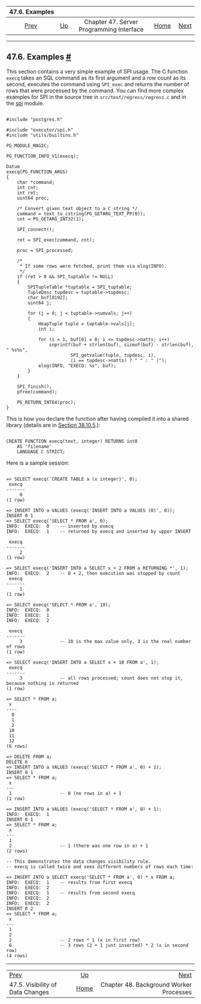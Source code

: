 <!--?xml version="1.0" encoding="UTF-8" standalone="no"?-->

|                          47.6. Examples                         |                                                           |                                          |                                                       |                                                                  |
| :-------------------------------------------------------------: | :-------------------------------------------------------- | :--------------------------------------: | ----------------------------------------------------: | ---------------------------------------------------------------: |
| [Prev](spi-visibility.html "47.5. Visibility of Data Changes")  | [Up](spi.html "Chapter 47. Server Programming Interface") | Chapter 47. Server Programming Interface | [Home](index.html "PostgreSQL 17devel Documentation") |  [Next](bgworker.html "Chapter 48. Background Worker Processes") |

***

## 47.6. Examples [#](#SPI-EXAMPLES)

This section contains a very simple example of SPI usage. The C function `execq` takes an SQL command as its first argument and a row count as its second, executes the command using `SPI_exec` and returns the number of rows that were processed by the command. You can find more complex examples for SPI in the source tree in `src/test/regress/regress.c` and in the [spi](contrib-spi.html "F.40. spi — Server Programming Interface features/examples") module.

```

#include "postgres.h"

#include "executor/spi.h"
#include "utils/builtins.h"

PG_MODULE_MAGIC;

PG_FUNCTION_INFO_V1(execq);

Datum
execq(PG_FUNCTION_ARGS)
{
    char *command;
    int cnt;
    int ret;
    uint64 proc;

    /* Convert given text object to a C string */
    command = text_to_cstring(PG_GETARG_TEXT_PP(0));
    cnt = PG_GETARG_INT32(1);

    SPI_connect();

    ret = SPI_exec(command, cnt);

    proc = SPI_processed;

    /*
     * If some rows were fetched, print them via elog(INFO).
     */
    if (ret > 0 && SPI_tuptable != NULL)
    {
        SPITupleTable *tuptable = SPI_tuptable;
        TupleDesc tupdesc = tuptable->tupdesc;
        char buf[8192];
        uint64 j;

        for (j = 0; j < tuptable->numvals; j++)
        {
            HeapTuple tuple = tuptable->vals[j];
            int i;

            for (i = 1, buf[0] = 0; i <= tupdesc->natts; i++)
                snprintf(buf + strlen(buf), sizeof(buf) - strlen(buf), " %s%s",
                        SPI_getvalue(tuple, tupdesc, i),
                        (i == tupdesc->natts) ? " " : " |");
            elog(INFO, "EXECQ: %s", buf);
        }
    }

    SPI_finish();
    pfree(command);

    PG_RETURN_INT64(proc);
}
```

This is how you declare the function after having compiled it into a shared library (details are in [Section 38.10.5](xfunc-c.html#DFUNC "38.10.5. Compiling and Linking Dynamically-Loaded Functions").):

```

CREATE FUNCTION execq(text, integer) RETURNS int8
    AS 'filename'
    LANGUAGE C STRICT;
```

Here is a sample session:

```

=> SELECT execq('CREATE TABLE a (x integer)', 0);
 execq
-------
     0
(1 row)

=> INSERT INTO a VALUES (execq('INSERT INTO a VALUES (0)', 0));
INSERT 0 1
=> SELECT execq('SELECT * FROM a', 0);
INFO:  EXECQ:  0    -- inserted by execq
INFO:  EXECQ:  1    -- returned by execq and inserted by upper INSERT

 execq
-------
     2
(1 row)

=> SELECT execq('INSERT INTO a SELECT x + 2 FROM a RETURNING *', 1);
INFO:  EXECQ:  2    -- 0 + 2, then execution was stopped by count
 execq
-------
     1
(1 row)

=> SELECT execq('SELECT * FROM a', 10);
INFO:  EXECQ:  0
INFO:  EXECQ:  1
INFO:  EXECQ:  2

 execq
-------
     3              -- 10 is the max value only, 3 is the real number of rows
(1 row)

=> SELECT execq('INSERT INTO a SELECT x + 10 FROM a', 1);
 execq
-------
     3              -- all rows processed; count does not stop it, because nothing is returned
(1 row)

=> SELECT * FROM a;
 x
----
  0
  1
  2
 10
 11
 12
(6 rows)

=> DELETE FROM a;
DELETE 6
=> INSERT INTO a VALUES (execq('SELECT * FROM a', 0) + 1);
INSERT 0 1
=> SELECT * FROM a;
 x
---
 1                  -- 0 (no rows in a) + 1
(1 row)

=> INSERT INTO a VALUES (execq('SELECT * FROM a', 0) + 1);
INFO:  EXECQ:  1
INSERT 0 1
=> SELECT * FROM a;
 x
---
 1
 2                  -- 1 (there was one row in a) + 1
(2 rows)

-- This demonstrates the data changes visibility rule.
-- execq is called twice and sees different numbers of rows each time:

=> INSERT INTO a SELECT execq('SELECT * FROM a', 0) * x FROM a;
INFO:  EXECQ:  1    -- results from first execq
INFO:  EXECQ:  2
INFO:  EXECQ:  1    -- results from second execq
INFO:  EXECQ:  2
INFO:  EXECQ:  2
INSERT 0 2
=> SELECT * FROM a;
 x
---
 1
 2
 2                  -- 2 rows * 1 (x in first row)
 6                  -- 3 rows (2 + 1 just inserted) * 2 (x in second row)
(4 rows)
```

***

|                                                                 |                                                           |                                                                  |
| :-------------------------------------------------------------- | :-------------------------------------------------------: | ---------------------------------------------------------------: |
| [Prev](spi-visibility.html "47.5. Visibility of Data Changes")  | [Up](spi.html "Chapter 47. Server Programming Interface") |  [Next](bgworker.html "Chapter 48. Background Worker Processes") |
| 47.5. Visibility of Data Changes                                |   [Home](index.html "PostgreSQL 17devel Documentation")   |                          Chapter 48. Background Worker Processes |
